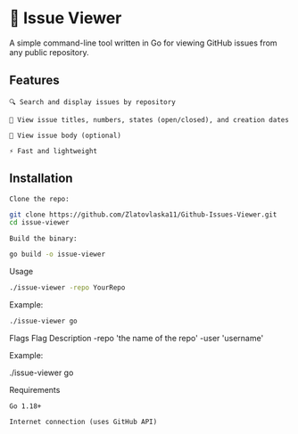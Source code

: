 # 🐛 Issue Viewer

A simple command-line tool written in Go for viewing GitHub issues from any public repository.
## Features

    🔍 Search and display issues by repository

    📄 View issue titles, numbers, states (open/closed), and creation dates

    🧵 View issue body (optional)

    ⚡ Fast and lightweight

## Installation

    Clone the repo:
```bash
git clone https://github.com/Zlatovlaska11/Github-Issues-Viewer.git
cd issue-viewer
```
    Build the binary:
```bash
go build -o issue-viewer
```
Usage
```bash
./issue-viewer -repo YourRepo
``` 
Example:
```bash
./issue-viewer go
```
Flags
Flag Description
-repo 'the name of the repo'
-user 'username'

Example:

./issue-viewer go 

Requirements

    Go 1.18+

    Internet connection (uses GitHub API)
